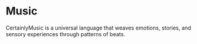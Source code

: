 # Music
CertainlyMusic is a universal language that weaves emotions, stories, and sensory experiences through patterns of beats.
